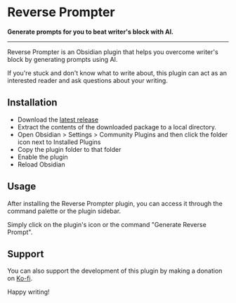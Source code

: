 # Reverse Prompter

**Generate prompts for you to beat writer's block with AI.**

---

Reverse Prompter is an Obsidian plugin that helps you overcome writer's block by generating prompts using AI. 

If you're stuck and don't know what to write about, this plugin can act as an interested reader and ask questions about your writing.

## Installation

- Download the [latest release](https://github.com/ryanhalliday/obsidian-reverse-prompter/releases)
- Extract the contents of the downloaded package to a local directory.
- Open Obsidian > Settings > Community Plugins and then click the folder icon next to Installed Plugins
- Copy the plugin folder to that folder
- Enable the plugin
- Reload Obsidian

## Usage

After installing the Reverse Prompter plugin, you can access it through the command palette or the plugin sidebar. 

Simply click on the plugin's icon or the command "Generate Reverse Prompt".

## Support

You can also support the development of this plugin by making a donation on [Ko-fi](https://ko-fi.com/ryanhalliday).

Happy writing!
